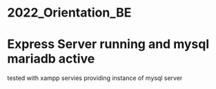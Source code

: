 # 2022_Orientation_BE
# Express Server running and mysql mariadb active
tested with xampp servies providing instance of mysql server
